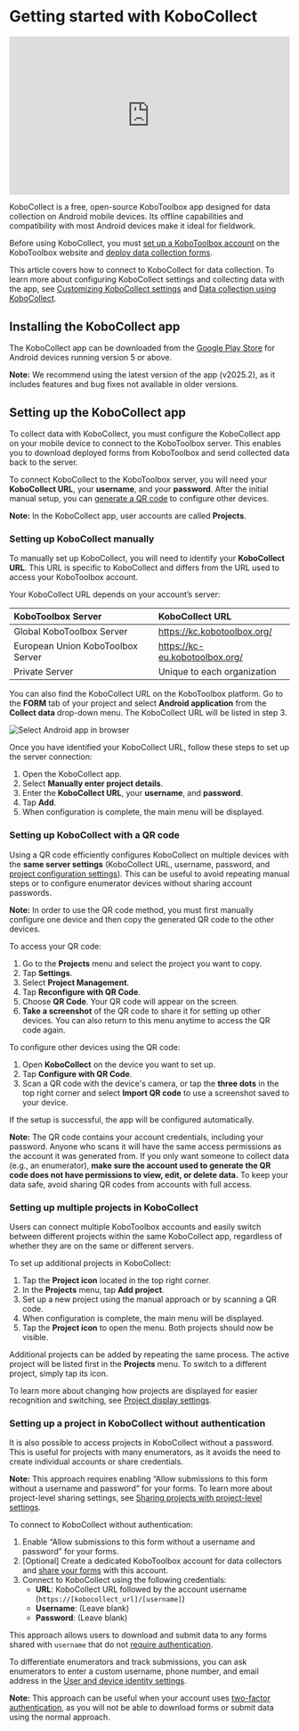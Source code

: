 # Getting started with KoboCollect

<iframe src="https://www.youtube.com/embed/qC2Bz8jZkIM?si=xSyTOxOMR6nE8tum" style="width: 100%; aspect-ratio: 16 / 9; height: auto; border: 0;" title="YouTube video player" frameborder="0" allow="accelerometer; autoplay; clipboard-write; encrypted-media; gyroscope; picture-in-picture; web-share" allowfullscreen></iframe>

KoboCollect is a free, open-source KoboToolbox app designed for data collection on Android mobile devices. Its offline capabilities and compatibility with most Android devices make it ideal for fieldwork. 

Before using KoboCollect, you must [set up a KoboToolbox account](https://support.kobotoolbox.org/creating_account.html) on the KoboToolbox website and [deploy data collection forms](https://support.kobotoolbox.org/quick_start.html). 

<p class="note">
    This article covers how to connect to KoboCollect for data collection. To learn more about configuring KoboCollect settings and collecting data with the app, see <a href="https://support.kobotoolbox.org/kobocollect_settings.html">Customizing KoboCollect settings</a> and <a href="https://support.kobotoolbox.org/data_collection_kobocollect.html">Data collection using KoboCollect</a>.
</p>

## Installing the KoboCollect app

The KoboCollect app can be downloaded from the [Google Play Store](https://play.google.com/store/apps/details?id=org.koboc.collect.android) for Android devices running version 5 or above. 

<p class="note">
    <strong>Note:</strong> We recommend using the latest version of the app (v2025.2), as it includes features and bug fixes not available in older versions.
</p>

## Setting up the KoboCollect app

To collect data with KoboCollect, you must configure the KoboCollect app on your mobile device to connect to the KoboToolbox server. This enables you to download deployed forms from KoboToolbox and send collected data back to the server.

To connect KoboCollect to the KoboToolbox server, you will need your **KoboCollect URL**, your **username**, and your **password**. After the initial manual setup, you can [generate a QR code](https://support.kobotoolbox.org/kobocollect_on_android_latest.html#setting-up-kobocollect-with-a-qr-code) to configure other devices. 

<p class="note">
    <strong>Note:</strong> In the KoboCollect app, user accounts are called <strong>Projects</strong>.
</p>

### Setting up KoboCollect manually 
To manually set up KoboCollect, you will need to identify your **KoboCollect URL**. This URL is specific to KoboCollect and differs from the URL used to access your KoboToolbox account. 

Your KoboCollect URL depends on your account’s server:

| **KoboToolbox Server**    | **KoboCollect URL**                     |
| :----------------- | :--------------------------------------------- |
| Global KoboToolbox Server               | https://kc.kobotoolbox.org/ |
| European Union KoboToolbox Server      | https://kc-eu.kobotoolbox.org/ |
| Private Server           | Unique to each organization            |

You can also find the KoboCollect URL on the KoboToolbox platform. Go to the **FORM** tab of your project and select **Android application** from the **Collect data** drop-down menu. The KoboCollect URL will be listed in step 3.

![Select Android app in browser](images/kobocollect_on_android_latest/select_android_app_in_browser.png)

Once you have identified your KoboCollect URL, follow these steps to set up the server connection:

1. Open the KoboCollect app.
2. Select **Manually enter project details**.
3. Enter the **KoboCollect URL**, your **username**, and **password**.
4. Tap **Add**. 
5. When configuration is complete, the main menu will be displayed.

### Setting up KoboCollect with a QR code

Using a QR code efficiently configures KoboCollect on multiple devices with the **same server settings** (KoboCollect URL, username, password, and <a href="https://support.kobotoolbox.org/kobocollect_settings.html">project configuration settings</a>). This can be useful to avoid repeating manual steps or to configure enumerator devices without sharing account passwords.

<p class="note">
    <strong>Note:</strong> In order to use the QR code method, you must first manually configure one device and then copy the generated QR code to the other devices. 
</p>

To access your QR code:

1. Go to the **Projects** menu and select the project you want to copy.
2. Tap **Settings**.
3. Select **Project Management**.
4. Tap **Reconfigure with QR Code**.
5. Choose **QR Code**. Your QR code will appear on the screen.
6. **Take a screenshot** of the QR code to share it for setting up other devices. You can also return to this menu anytime to access the QR code again.
   
To configure other devices using the QR code:

1. Open **KoboCollect** on the device you want to set up.
2. Tap **Configure with QR Code**.
3. Scan a QR code with the device's camera, or tap the <i class="k-icon-more"></i> **three dots** in the top right corner and select **Import QR code** to use a screenshot saved to your device.

If the setup is successful, the app will be configured automatically.

<p class="note">
    <strong>Note:</strong> The QR code contains your account credentials, including your password. Anyone who scans it will have the same access permissions as the account it was generated from. If you only want someone to collect data (e.g., an enumerator), <strong>make sure the account used to generate the QR code does not have permissions to view, edit, or delete data.</strong> To keep your data safe, avoid sharing QR codes from accounts with full access.
</p>

### Setting up multiple projects in KoboCollect

Users can connect multiple KoboToolbox accounts and easily switch between different projects within the same KoboCollect app, regardless of whether they are on the same or different servers.

To set up additional projects in KoboCollect:

1. Tap the **Project icon** located in the top right corner.
2. In the **Projects** menu, tap **Add project**.
3. Set up a new project using the manual approach or by scanning a QR code.
4. When configuration is complete, the main menu will be displayed.
5. Tap the **Project icon** to open the menu. Both projects should now be visible.

Additional projects can be added by repeating the same process. The active project will be listed first in the **Projects** menu. To switch to a different project, simply tap its icon. 

<p class="note">
    To learn more about changing how projects are displayed for easier recognition and switching, see <a href="https://support.kobotoolbox.org/kobocollect_settings.html#project-display-settings">Project display settings</a>.
</p>

### Setting up a project in KoboCollect without authentication

It is also possible to access projects in KoboCollect without a password. This is useful for projects with many enumerators, as it avoids the need to create individual accounts or share credentials.

<p class="note">
    <strong>Note:</strong> This approach requires enabling “Allow submissions to this form without a username and password” for your forms. To learn more about project-level sharing settings, see <a href="https://support.kobotoolbox.org/project_sharing_settings.html">Sharing projects with project-level settings</a>.
</p>

To connect to KoboCollect without authentication:
1. Enable “Allow submissions to this form without a username and password” for your forms.
2. [Optional] Create a dedicated KoboToolbox account for data collectors and [share your forms](https://support.kobotoolbox.org/managing_permissions.html) with this account. 
3. Connect to KoboCollect using the following credentials:
    - **URL**: KoboCollect URL followed by the account username (`https://[kobocollect_url]/[username]`)
    - **Username**: (Leave blank)
    - **Password**: (Leave blank)

This approach allows users to download and submit data to any forms shared with `username` that do not [require authentication](https://support.kobotoolbox.org/project_sharing_settings.html).

To differentiate enumerators and track submissions, you can ask enumerators to enter a custom username, phone number, and email address in the [User and device identity settings](https://support.kobotoolbox.org/kobocollect_settings.html#user-and-device-identity-settings).

<p class="note">
    <strong>Note:</strong> This approach can be useful when your account uses <a href="https://support.kobotoolbox.org/two_factor_authentication.html">two-factor authentication</a>, as you will not be able to download forms or submit data using the normal approach.
</p>
